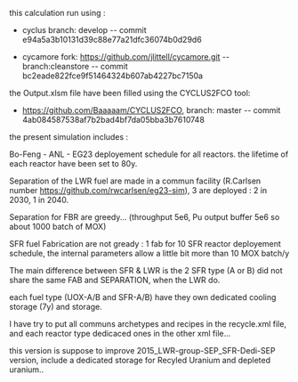 this calculation run using : 
- cyclus branch: develop -- commit e94a5a3b10131d39c88e77a21dfc36074b0d29d6

- cycamore fork: https://github.com/jlittell/cycamore.git -- branch:cleanstore -- commit bc2eade822fce9f51464324b607ab4227bc7150a

the Output.xlsm file have been filled using the CYCLUS2FCO tool:
- https://github.com/Baaaaam/CYCLUS2FCO, branch: master -- commit 4ab084587538af7b2bad4bf7da05bba3b7610748

the present simulation includes :

Bo-Feng - ANL - EG23 deployement schedule for all reactors.
the lifetime of each reactor have been set to 80y.

Separation of the LWR fuel are made in a commun facility (R.Carlsen number https://github.com/rwcarlsen/eg23-sim), 3 are deployed : 2 in 2030, 1 in 2040.

Separation for FBR are greedy... (throughput 5e6, Pu output buffer 5e6 so about 1000 batch of MOX)

SFR fuel Fabrication are not gready : 1 fab for 10 SFR reactor deployement schedule, the internal parameters allow a little bit more than 10 MOX batch/y

The main difference between SFR & LWR is the 2 SFR type (A or B) did not share the same FAB and SEPARATION, when the LWR do.


each fuel type (UOX-A/B and SFR-A/B) have they own dedicated cooling storage (7y) and storage.

I have try to put all communs archetypes and recipes in the recycle.xml file, and each reactor type dedicaced ones in the other xml file...

this version is suppose to improve 2015_LWR-group-SEP_SFR-Dedi-SEP version, include a dedicated storage for Recyled Uranium and depleted uranium..
